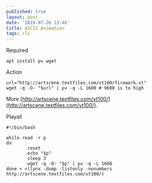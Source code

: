 ```yaml
---
published: true
layout: post
date: '2019-07-26 13:46'
title: ASCII Animation
tags: cli 
---
```

Required

    apt install pv wget


Action

    url="http://artscene.textfiles.com/vt100/firework.vt"
    wget -q -O- "$url" | pv -q -L 1600 # 9600 is to high

More [http://artscene.textfiles.com/vt100/](http://artscene.textfiles.com/vt100/).

Playall

    #!/bin/bash

    while read -r p 
    do 
            reset
            echo "$p"
            sleep 3
            wget -q -O- "$p" | pv -q -L 1600  
    done < <(lynx -dump -listonly -nonumbers http://artscene.textfiles.com/vt100/)
